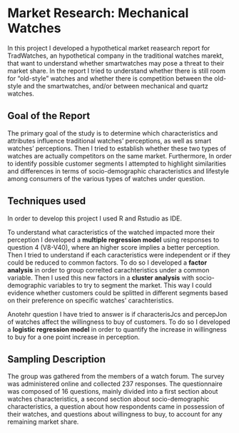 # Market Research: Mechanical Watches
In this project I developed a hypothetical market reasearch report for TradWatches, an hypothetical company in the traditional watches marekt, that want to understand whether smartwatches may pose a threat to their market share. In the report I tried to understand whether there is still room for “old-style” watches and whether there is competition between the old-style and the smartwatches, and/or between mechanical and quartz watches. 

## Goal of the Report
The primary goal of the study is to determine which characteristics and attributes influence traditional watches’ perceptions, as well as smart watches’ perceptions. Then I tried to establish whether these two types of watches are actually competitors on the same market. Furthermore, In order to identify possible customer segments I attempted to highlight similarities and differences in terms of socio-demographic characteristics and lifestyle among consumers of the various types of watches under question.

## Techniques used
In order to develop this project I used R and Rstudio as IDE. 

To understand what caracteristics of the watched impacted more their perception I developed a **multiple regression model** using responses to question 4 (V8-V40), where an higher score implies a better perception. 
Then I tried to understand if each caracteristics were independent or if they could be reduced to common factors. To do so I developed a **factor analysis** in order to group correlted carachteristics under a common variable. Then I used this new factors in a **cluster analysis** with socio-demographic variables to try to segment the market. This way I could evidence whether customers could be splitted in different segments based on their preference on specific watches' carachteristics. 

Anotehr question I have tried to answer is if characterisJcs and percepJon of watches affect the willingness to buy of customers. To do so I developed a **logistic regression model** in order to quantify the increase in willingness to buy for a one point increase in perception. 


## Sampling Description
The group was gathered from the members of a watch forum. The survey was administered online and collected 237 responses. The questionnaire was composed of 16 questions, mainly divided into a first section about watches characteristics, a second section about socio-demographic characteristics, a question about how respondents came in possession of their watches, and questions about willingness to buy, to account for any remaining market share.
